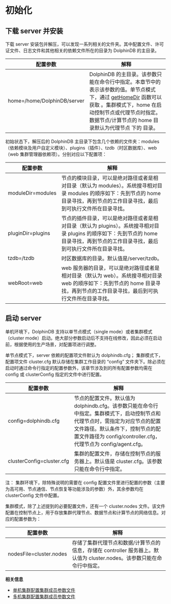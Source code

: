 # 初始化

## 下载 server 并安装

下载 server 安装包并解压，可以发现一系列相关的文件夹。其中配置文件、许可证文件、日志文件和其他相关的依赖文件所在的目录为 DolphinDB 的主目录。

| 配置参数 | 解释 |
| --- | --- |
| home=/home/DolphinDB/server | DolphinDB 的主目录。该参数只能在命令行中指定。本章节中的 <HomeDir> 表示该参数的值。单节点模式下，通过 [getHomeDir](../../funcs/g/getHomeDir.html) 函数可以获取 <HomeDir> 。集群模式下，home 在启动控制节点或代理节点时指定。数据节点/计算节点的 home 目录默认为代理节点 <HomeDir>下的 <nodeAlias> 目录。 |

初始状态下，解压后的 DolphinDB
主目录下包含几个依赖的文件夹：modules（依赖模块及用户自定义模块）、plugins（插件）、tzdb（时区数据库）、web（web
集群管理器依赖项）。分别对应以下配置项：

| 配置参数 | 解释 |
| --- | --- |
| moduleDir=modules | 节点的模块目录，可以是绝对路径或者是相对目录（默认为 modules）。系统搜寻相对目录 modules 的顺序如下：先到节点的 home 目录寻找，再到节点的工作目录寻找，最后到可执行文件所在目录寻找。 |
| pluginDir=plugins | 节点的插件目录，可以是绝对路径或者是相对目录（默认为 plugins）。系统搜寻相对目录 plugins 的顺序如下：先到节点的 home 目录寻找，再到节点的工作目录寻找，最后到可执行文件所在目录寻找。 |
| tzdb=<HomeDir>/tzdb | 时区数据库的目录。默认值是<HomeDir>/server/tzdb。 |
| webRoot=web | web 服务器的目录，可以是绝对路径或者是相对目录（默认为 web）。系统搜寻相对目录 web 的顺序如下：先到节点的 home 目录寻找，再到节点的工作目录寻找，最后到可执行文件所在目录寻找。 |

## 启动 server

单机环境下，DolphinDB 支持以单节点模式（single mode）或者集群模式（cluster
mode）启动。绝大部分参数启动后不支持在线修改，因此必须在启动前，根据使用的生产场景，对配置项进行调整。

单节点模式下，server 依赖的配置项文件默认为 dolphindb.cfg； 集群模式下，配置项文件 cluster.cfg 默认存储在集群工作目录的
“config” 文件夹下。除必须在启动时通过命令行指定的配置参数外，该章节涉及到的所有配置参数均需在 config 或 clusterConfig
指定的文件中进行配置。

| 配置参数 | 解释 |
| --- | --- |
| config=dolphindb.cfg | 节点的配置文件。默认值为 dolphindb.cfg。该参数只能在命令行中指定。集群模式下，启动控制节点和代理节点时，需指定为对应节点的配置文件路径。默认条件下，控制节点的配置文件路径为 config/controller.cfg，代理节点为 config/agent.cfg。 |
| clusterConfig=cluster.cfg | 集群的配置文件，存储在控制节点的服务器上。默认值是 cluster.cfg。该参数只能在命令行中指定。 |

注： 集群环境下，除特殊说明的需要在 config
配置文件里进行配置的参数（主要为高可用、节点通信、节点恢复等功能涉及的参数）外，其余参数均在 clusterConfig 文件中配置。

集群模式，除了上述提到的必要配置文件，还有一个 cluster.nodes
文件。该文件配置在控制节点上，用于存放集群代理节点、数据节点和计算节点的网络信息。对应的配置参数为：

| 配置参数 | 解释 |
| --- | --- |
| nodesFile=cluster.nodes | 存储了集群代理节点和数据/计算节点的信息，存储在 controller 服务器上。默认值为 cluster.nodes。该参数只能在命令行中指定。 |

**相关信息**

* [单机集群配置集群成员参数文件](../../tutorials/single_machine_cluster_deploy.html "单机集群配置集群成员参数文件")
* [多机集群配置集群成员参数文件](../../tutorials/multi_machine_cluster_deployment.html "多机集群配置集群成员参数文件")

